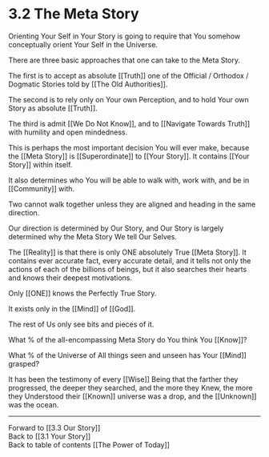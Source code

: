 # 3.2 The Meta Story 

Orienting Your Self in Your Story is going to require that You somehow conceptually orient Your Self in the Universe. 

There are three basic approaches that one can take to the Meta Story. 

The first is to accept as absolute [[Truth]] one of the Official / Orthodox / Dogmatic Stories told by [[The Old Authorities]].   

The second is to rely only on Your own Perception, and to hold Your own Story as absolute [[Truth]]. 

The third is admit [[We Do Not Know]], and to [[Navigate Towards Truth]] with humility and open mindedness. 

This is perhaps the most important decision You will ever make, because the [[Meta Story]] is [[Superordinate]] to [[Your Story]]. It contains [[Your Story]] within itself. 

It also determines who You will be able to walk with, work with, and be in [[Community]] with. 

Two cannot walk together unless they are aligned and heading in the same direction. 

Our direction is determined by Our Story, and Our Story is largely determined why the Meta Story We tell Our Selves. 

The [[Reality]] is that there is only ONE absolutely True [[Meta Story]]. It contains ever accurate fact, every accurate detail, and it tells not only the actions of each of the billions of beings, but it also searches their hearts and knows their deepest motivations. 

Only [[ONE]] knows the Perfectly True Story. 

It exists only in the [[Mind]] of [[God]]. 

The rest of Us only see bits and pieces of it. 

What % of the all-encompassing Meta Story do You think You [[Know]]? 

What % of the Universe of All things seen and unseen has Your [[Mind]] grasped? 

It has been the testimony of every [[Wise]] Being that the farther they progressed, the deeper they searched, and the more they Knew, the more they Understood their [[Known]] universe was a drop, and the [[Unknown]] was the ocean.  

___

Forward to [[3.3 Our Story]]  
Back to [[3.1 Your Story]]  
Back to table of contents [[The Power of Today]]  